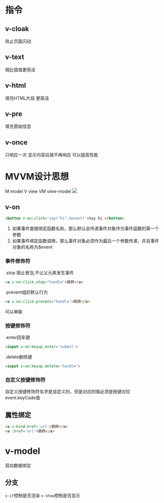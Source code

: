 # 指令
## v-cloak
防止页面闪动
## v-text
相比插值更简洁
## v-html
填充HTML片段
更简洁
## v-pre
填充原始信息
## v-once
只响应一次
显示内容后就不再响应
可以提高性能
#  MVVM设计思想
M model
V view
VM view-model
![](https://raw.githubusercontent.com/chenruida/image/master/202209051934861.png)
## v-on
```html
<button v-on:click='say("hi",$event)'>Say hi </button>
```
1. 如果事件直接绑定函数名称，那么默认会传递事件对象作为事件函数的第一个参数
2. 如果事件绑定函数调用，那么事件对象必须作为最后一个参数传递，并且事件对象的名称为$event
### 事件修饰符
.stop 阻止冒泡,不让父元素发生事件
```html
<a v-on:click.stop="handle">跳转</a>
```
.prevent组织默认行为
```html
<a v-on:click.prevent="handle">跳转</a>
```
可以串联
### 按键修饰符
.enter回车键
```html
<input v-on:keyup.enter='submit'>
```
.delete删除键
```html
<input v-on:keyup.delete='handle'>
```
### 自定义按键修饰符
自定义按键修饰符名字是自定义的，但是对应的值必须是按键对应event.keyCode值
## 属性绑定
```html
<a v-bind:href='url'>跳转</a>
<a :href='url'>跳转</a>
```
 # v-model
 双向数据绑定
 ## 分支
 `v-if`控制是否渲染
 `v-show`控制是否显示
 
